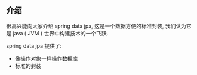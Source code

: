## 介绍

很高兴能向大家介绍 spring data jpa, 这是一个数据方便的标准封装, 我们认为它是 java ( JVM ) 世界中构建技术的一个飞跃.

spring data jpa 提供了:

- 像操作对象一样操作数据库
- 标准的封装
